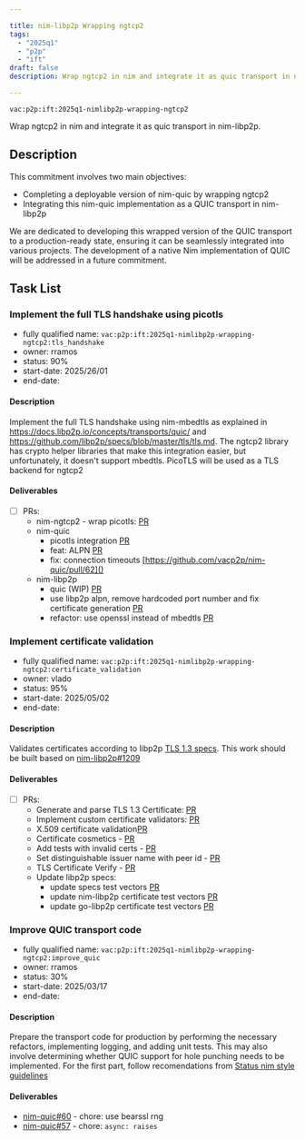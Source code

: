 ```yaml
---

title: nim-libp2p Wrapping ngtcp2
tags:
  - "2025q1"
  - "p2p"
  - "ift"
draft: false
description: Wrap ngtcp2 in nim and integrate it as quic transport in nim-libp2p.

---
```


`vac:p2p:ift:2025q1-nimlibp2p-wrapping-ngtcp2`

Wrap ngtcp2 in nim and integrate it as quic transport in nim-libp2p.

## Description

This commitment involves two main objectives:

*  Completing a deployable version of nim-quic by wrapping ngtcp2
*  Integrating this nim-quic implementation as a QUIC transport in nim-libp2p

We are dedicated to developing this wrapped version of the QUIC transport to a production-ready state,
ensuring it can be seamlessly integrated into various projects.
The development of a native Nim implementation of QUIC will be addressed in a future commitment.

## Task List

### Implement the full TLS handshake using picotls

* fully qualified name: `vac:p2p:ift:2025q1-nimlibp2p-wrapping-ngtcp2:tls_handshake`
* owner: rramos
* status: 90%
* start-date: 2025/26/01
* end-date:

#### Description
Implement the full TLS handshake using nim-mbedtls as explained in https://docs.libp2p.io/concepts/transports/quic/ and https://github.com/libp2p/specs/blob/master/tls/tls.md.
The ngtcp2 library has crypto helper libraries that make this integration easier, but unfortunately, it doesn't support mbedtls. PicoTLS will be used as a TLS backend for
ngtcp2

#### Deliverables
- [ ] PRs:
  - nim-ngtcp2 - wrap picotls: [PR](https://github.com/vacp2p/nim-ngtcp2/pull/10)
  - nim-quic
    - picotls integration [PR](https://github.com/vacp2p/nim-quic/pull/55)
    - feat: ALPN [PR](https://github.com/vacp2p/nim-quic/pull/59)  
    - fix: connection timeouts [https://github.com/vacp2p/nim-quic/pull/62]()
  - nim-libp2p
    - quic (WIP) [PR](https://github.com/vacp2p/nim-libp2p/pull/1265)
    - use libp2p alpn, remove hardcoded port number and fix certificate generation [PR](https://github.com/vacp2p/nim-libp2p/pull/1283)
    - refactor: use openssl instead of mbedtls [PR](https://github.com/vacp2p/nim-libp2p/pull/1298)

### Implement certificate validation

* fully qualified name: `vac:p2p:ift:2025q1-nimlibp2p-wrapping-ngtcp2:certificate_validation`
* owner: vlado
* status: 95%
* start-date: 2025/05/02
* end-date:

#### Description
Validates certificates according to libp2p [TLS 1.3 specs](https://github.com/libp2p/specs/blob/master/tls/tls.md). 
This work should be built based on [nim-libp2p#1209](https://github.com/vacp2p/nim-libp2p/pull/1209)

#### Deliverables
- [ ] PRs:
  - Generate and parse TLS 1.3 Certificate: [PR](https://github.com/vacp2p/nim-libp2p/pull/1209)
  - Implement custom certificate validators: [PR](https://github.com/vacp2p/nim-quic/pull#56)
  - X.509 certificate validation[PR](https://github.com/vacp2p/nim-libp2p/pull/1292)
  - Certificate cosmetics - [PR](https://github.com/vacp2p/nim-libp2p/pull/1293)
  - Add tests with invalid certs - [PR](https://github.com/vacp2p/nim-libp2p/pull/1297)
  - Set distinguishable issuer name with peer id - [PR](https://github.com/vacp2p/nim-libp2p/pull/1296) 
  - TLS Certificate Verify - [PR](https://github.com/vacp2p/nim-libp2p/pull/1295)
  - Update libp2p specs:
    - update specs test vectors [PR](https://github.com/libp2p/go-libp2p/pull/3242)
    - update nim-libp2p certificate test vectors [PR](https://github.com/vacp2p/nim-libp2p/pull/1294)
    - update go-libp2p certificate test vectors [PR](https://github.com/libp2p/specs/pull/665)

### Improve QUIC transport code

* fully qualified name: `vac:p2p:ift:2025q1-nimlibp2p-wrapping-ngtcp2:improve_quic`
* owner: rramos
* status: 30%
* start-date:  2025/03/17
* end-date:

#### Description
Prepare the transport code for production by performing the necessary refactors, implementing logging, and adding unit tests. This may also involve determining whether QUIC support for hole punching needs to be implemented. For the first part, follow recomendations from [Status nim style guidelines](https://status-im.github.io/nim-style-guide/)

#### Deliverables
- [nim-quic#60](https://github.com/vacp2p/nim-quic/pull/60) -  chore: use bearssl rng
- [nim-quic#57](https://github.com/vacp2p/nim-quic/pull/57) - chore: `async: raises`

